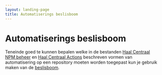 ```yaml
---
layout: landing-page
title: Automatiserings beslisboom
---
```

# Automatiserings beslisboom

Teneinde goed te kunnen bepalen welke in de bestanden [Haal Centraal NPM beheer][1] en [Haal Centraal Actions][2] 
beschreven vormen van automatisering op een repository moeten worden toegepast kun je gebruik maken van de [beslisboom][3].

[1]: https://github.com/VNG-Realisatie/API-Kennisbank/blob/master/GitHub%20Actions/haal-centraal-npm-beheer.md
[2]: https://github.com/VNG-Realisatie/API-Kennisbank/blob/master/GitHub%20Actions/haal-centraal.md
[3]: https://github.com/VNG-Realisatie/API-Kennisbank/blob/master/GitHub%20Actions/Beslisboom%20GitHub%20automatisering.pdf
